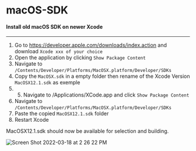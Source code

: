 # macOS-SDK

#### Install old macOS SDK on newer Xcode

----------------------------------------------------

1. Go to https://developer.apple.com/downloads/index.action and download `Xcode xxx of your choice` 
2. Open the application by clicking `Show Package Content`
3. Navigate to `/Contents/Developer/Platforms/MacOSX.platform/Developer/SDKs`
4. Copy the `MacOSX.sdk` in a empty folder then rename of the Xcode Version `MacOSX12.1.sdk` as exemple
5. 5. Navigate to /Applications/XCode.app and click `Show Package Content`
6. Navigate to `/Contents/Developer/Platforms/MacOSX.platform/Developer/SDKs`
7. Paste the copied `MacOSX12.1.sdk` folder
8. Restart Xcode

MacOSX12.1.sdk should now be available for selection and building.

![Screen Shot 2022-03-18 at 2 26 22 PM](https://user-images.githubusercontent.com/6248794/159061908-a67f1355-e76d-4023-b351-e131d9d924d2.png)
